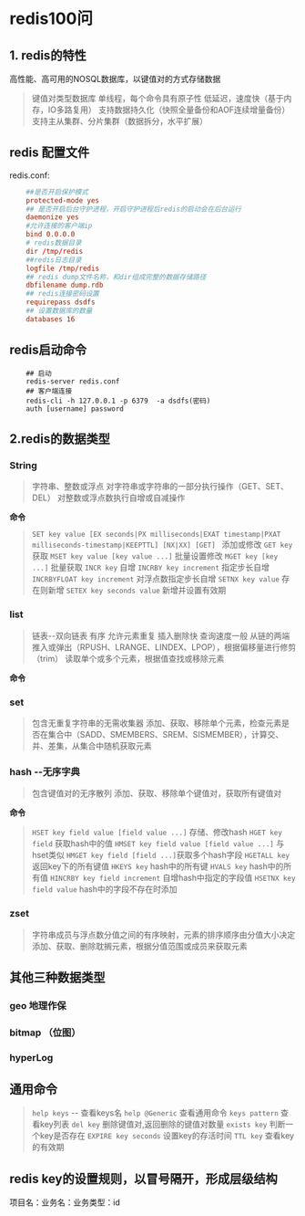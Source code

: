 # redis100问
## 1. redis的特性
高性能、高可用的NOSQL数据库，以键值对的方式存储数据
> 键值对类型数据库
> 单线程，每个命令具有原子性
> 低延迟，速度快（基于内存，IO多路复用）
> 支持数据持久化（快照全量备份和AOF连续增量备份）
> 支持主从集群、分片集群（数据拆分，水平扩展）

## redis 配置文件
redis.conf:
```conf
    ##是否开启保护模式
    protected-mode yes
    ## 是否开启后台守护进程，开启守护进程后redis的启动会在后台运行
    daemonize yes
    #允许连接的客户端ip
    bind 0.0.0.0
    # redis数据目录
    dir /tmp/redis
    ##redis日志目录
    logfile /tmp/redis
    ## redis dump文件名称，和dir组成完整的数据存储路径
    dbfilename dump.rdb
    ## redis连接密码设置
    requirepass dsdfs
    ## 设置数据库的数量
    databases 16
```
## redis启动命令
```shell
    ## 启动
    redis-server redis.conf
    ## 客户端连接
    redis-cli -h 127.0.0.1 -p 6379  -a dsdfs(密码)
    auth [username] password
```
## 2.redis的数据类型
### String
> 字符串、整数或浮点
> 对字符串或字符串的一部分执行操作（GET、SET、DEL）
> 对整数或浮点数执行自增或自减操作

**命令**
> `SET key value [EX seconds|PX milliseconds|EXAT timestamp|PXAT milliseconds-timestamp|KEEPTTL] [NX|XX] [GET] ` 添加或修改
> `GET key` 获取
>  `MSET key value [key value ...]` 批量设置修改
> `MGET key [key ...]` 批量获取
> `INCR key` 自增
> `INCRBY key increment` 指定步长自增
> `INCRBYFLOAT key increment` 对浮点数指定步长自增
> `SETNX key value` 存在则新增
> `SETEX key seconds value` 新增并设置有效期

### list
> 链表--双向链表
> 有序
> 允许元素重复
> 插入删除快
> 查询速度一般
> 从链的两端推入或弹出（RPUSH、LRANGE、LINDEX、LPOP），根据偏移量进行修剪（trim）
> 读取单个或多个元素，根据值查找或移除元素

**命令**

### set
> 包含无重复字符串的无需收集器
> 添加、获取、移除单个元素，检查元素是否在集合中（SADD、SMEMBERS、SREM、SISMEMBER），计算交、并、差集，从集合中随机获取元素
### hash --无序字典
> 包含键值对的无序散列
> 添加、获取、移除单个键值对，获取所有键值对

**命令**
> `HSET key field value [field value ...]` 存储、修改hash
> `HGET key field` 获取hash中的值
> `HMSET key field value [field value ...]` 与hset类似
> `HMGET key field [field ...]`获取多个hash字段
> `HGETALL key` 返回key下的所有键值
> `HKEYS key` hash中的所有键
> `HVALS key` hash中的所有值
> `HINCRBY key field increment` 自增hash中指定的字段值
> `HSETNX key field value` hash中的字段不存在时添加
### zset
> 字符串成员与浮点数分值之间的有序映射，元素的排序顺序由分值大小决定
> 添加、获取、删除耽搁元素，根据分值范围或成员来获取元素

## 其他三种数据类型
### geo 地理作保

### bitmap （位图）

### hyperLog

## 通用命令
> `help keys` -- 查看keys名
> `help @Generic` 查看通用命令
> `keys pattern`  查看key列表
> `del key` 删除键值对,返回删除的键值对数量
> `exists key` 判断一个key是否存在
> `EXPIRE key seconds` 设置key的存活时间
> `TTL key` 查看key的有效期

## redis key的设置规则，以冒号隔开，形成层级结构
项目名：业务名：业务类型：id





